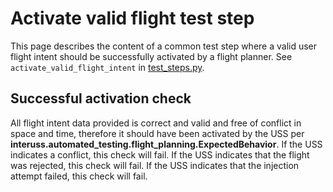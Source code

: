 # Activate valid flight test step

This page describes the content of a common test step where a valid user flight intent should be successfully activated by a flight planner.  See `activate_valid_flight_intent` in [test_steps.py](test_steps.py).

## Successful activation check

All flight intent data provided is correct and valid and free of conflict in space and time, therefore it should have been activated by the USS per **interuss.automated_testing.flight_planning.ExpectedBehavior**.  If the USS indicates a conflict, this check will fail.  If the USS indicates that the flight was rejected, this check will fail.  If the USS indicates that the injection attempt failed, this check will fail.
